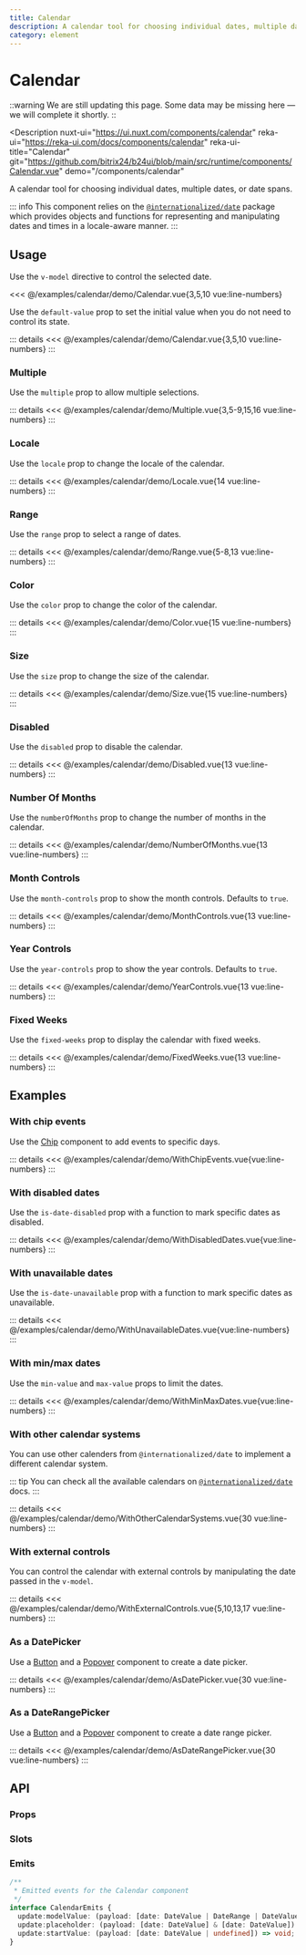 ```yaml
---
title: Calendar
description: A calendar tool for choosing individual dates, multiple dates, or date spans.
category: element
---
```

<script setup>
import CalendarExample from '/examples/calendar/Calendar.vue';
import CalendarDefaultExample from '/examples/calendar/CalendarDefault.vue';
import LocaleExample from '/examples/calendar/Locale.vue';
import MultipleExample from '/examples/calendar/Multiple.vue';
import RangeExample from '/examples/calendar/Range.vue';
import ColorExample from '/examples/calendar/Color.vue';
import SizeExample from '/examples/calendar/Size.vue';
import DisabledExample from '/examples/calendar/Disabled.vue';
import NumberOfMonthsExample from '/examples/calendar/NumberOfMonths.vue';
import MonthControlsExample from '/examples/calendar/MonthControls.vue';
import YearControlsExample from '/examples/calendar/YearControls.vue';
import FixedWeeksExample from '/examples/calendar/FixedWeeks.vue';
import WithChipEventsExample from '/examples/calendar/WithChipEvents.vue';
import WithDisabledDatesExample from '/examples/calendar/WithDisabledDates.vue';
import WithUnavailableDatesExample from '/examples/calendar/WithUnavailableDates.vue';
import WithMinMaxDatesExample from '/examples/calendar/WithMinMaxDates.vue';
import WithOtherCalendarSystemsExample from '/examples/calendar/WithOtherCalendarSystems.vue';
import WithExternalControlsExample from '/examples/calendar/WithExternalControls.vue';
import AsDatePickerExample from '/examples/calendar/AsDatePicker.vue';
import AsDateRangePickerExample from '/examples/calendar/AsDateRangePicker.vue';
</script>
# Calendar

::warning
We are still updating this page. Some data may be missing here — we will complete it shortly.
::

<Description
  nuxt-ui="https://ui.nuxt.com/components/calendar"
  reka-ui="https://reka-ui.com/docs/components/calendar"
  reka-ui-title="Calendar"
  git="https://github.com/bitrix24/b24ui/blob/main/src/runtime/components/Calendar.vue"
  demo="/components/calendar"
>
  A calendar tool for choosing individual dates, multiple dates, or date spans.
</Description>

::: info
This component relies on the [`@internationalized/date`](https://react-spectrum.adobe.com/internationalized/date/index.html) package which provides objects and functions for representing and manipulating dates and times in a locale-aware manner.
:::

## Usage

Use the `v-model` directive to control the selected date.

<div class="lg:min-h-[160px]">
  <ClientOnly>
    <CalendarExample />
  </ClientOnly>
</div>

<<< @/examples/calendar/demo/Calendar.vue{3,5,10 vue:line-numbers}

Use the `default-value` prop to set the initial value when you do not need to control its state.

<div class="lg:min-h-[160px]">
  <ClientOnly>
    <CalendarDefaultExample />
  </ClientOnly>
</div>

::: details
<<< @/examples/calendar/demo/Calendar.vue{3,5,10 vue:line-numbers}
:::

### Multiple

Use the `multiple` prop to allow multiple selections.

<div class="lg:min-h-[160px]">
  <ClientOnly>
    <MultipleExample />
  </ClientOnly>
</div>

::: details
<<< @/examples/calendar/demo/Multiple.vue{3,5-9,15,16 vue:line-numbers}
:::

### Locale

Use the `locale` prop to change the locale of the calendar.

<div class="lg:min-h-[275px]">
  <ClientOnly>
    <LocaleExample />
  </ClientOnly>
</div>

::: details
<<< @/examples/calendar/demo/Locale.vue{14 vue:line-numbers}
:::

### Range

Use the `range` prop to select a range of dates.

<div class="lg:min-h-[160px]">
  <ClientOnly>
    <RangeExample />
  </ClientOnly>
</div>

::: details
<<< @/examples/calendar/demo/Range.vue{5-8,13 vue:line-numbers}
:::

### Color

Use the `color` prop to change the color of the calendar.

<div class="lg:min-h-[275px]">
  <ClientOnly>
    <ColorExample />
  </ClientOnly>
</div>

::: details
<<< @/examples/calendar/demo/Color.vue{15 vue:line-numbers}
:::

### Size

Use the `size` prop to change the size of the calendar.

<div class="lg:min-h-[275px]">
  <ClientOnly>
    <SizeExample />
  </ClientOnly>
</div>

::: details
<<< @/examples/calendar/demo/Size.vue{15 vue:line-numbers}
:::

### Disabled

Use the `disabled` prop to disable the calendar.

<div class="lg:min-h-[275px]">
  <ClientOnly>
    <DisabledExample />
  </ClientOnly>
</div>

::: details
<<< @/examples/calendar/demo/Disabled.vue{13 vue:line-numbers}
:::

### Number Of Months

Use the `numberOfMonths` prop to change the number of months in the calendar.

<div class="lg:min-h-[275px]">
  <ClientOnly>
    <NumberOfMonthsExample />
  </ClientOnly>
</div>

::: details
<<< @/examples/calendar/demo/NumberOfMonths.vue{13 vue:line-numbers}
:::

### Month Controls

Use the `month-controls` prop to show the month controls. Defaults to `true`.

<div class="lg:min-h-[275px]">
  <ClientOnly>
    <MonthControlsExample />
  </ClientOnly>
</div>

::: details
<<< @/examples/calendar/demo/MonthControls.vue{13 vue:line-numbers}
:::

### Year Controls

Use the `year-controls` prop to show the year controls. Defaults to `true`.

<div class="lg:min-h-[275px]">
  <ClientOnly>
    <YearControlsExample />
  </ClientOnly>
</div>

::: details
<<< @/examples/calendar/demo/YearControls.vue{13 vue:line-numbers}
:::

### Fixed Weeks

Use the `fixed-weeks` prop to display the calendar with fixed weeks.

<div class="lg:min-h-[275px]">
  <ClientOnly>
    <FixedWeeksExample />
  </ClientOnly>
</div>

::: details
<<< @/examples/calendar/demo/FixedWeeks.vue{13 vue:line-numbers}
:::

## Examples

### With chip events

Use the [Chip](/docs/components/chip/) component to add events to specific days.

<div class="lg:min-h-[160px]">
  <ClientOnly>
    <WithChipEventsExample />
  </ClientOnly>
</div>

::: details
<<< @/examples/calendar/demo/WithChipEvents.vue{vue:line-numbers}
:::

### With disabled dates

Use the `is-date-disabled` prop with a function to mark specific dates as disabled.

<div class="lg:min-h-[160px]">
  <ClientOnly>
    <WithDisabledDatesExample />
  </ClientOnly>
</div>

::: details
<<< @/examples/calendar/demo/WithDisabledDates.vue{vue:line-numbers}
:::

### With unavailable dates

Use the `is-date-unavailable` prop with a function to mark specific dates as unavailable.

<div class="lg:min-h-[160px]">
  <ClientOnly>
    <WithUnavailableDatesExample />
  </ClientOnly>
</div>

::: details
<<< @/examples/calendar/demo/WithUnavailableDates.vue{vue:line-numbers}
:::

### With min/max dates

Use the `min-value` and `max-value` props to limit the dates.

<div class="lg:min-h-[160px]">
  <ClientOnly>
    <WithMinMaxDatesExample />
  </ClientOnly>
</div>

::: details
<<< @/examples/calendar/demo/WithMinMaxDates.vue{vue:line-numbers}
:::

### With other calendar systems

You can use other calenders from `@internationalized/date` to implement a different calendar system. 

::: tip
You can check all the available calendars on [`@internationalized/date`](https://react-spectrum.adobe.com/internationalized/date/Calendar.html#implementations) docs.
:::

<div class="lg:min-h-[160px]">
  <ClientOnly>
    <WithOtherCalendarSystemsExample />
  </ClientOnly>
</div>

::: details
<<< @/examples/calendar/demo/WithOtherCalendarSystems.vue{30 vue:line-numbers}
:::

### With external controls

You can control the calendar with external controls by manipulating the date passed in the `v-model`.

<div class="lg:min-h-[160px]">
  <ClientOnly>
    <WithExternalControlsExample />
  </ClientOnly>
</div>

::: details
<<< @/examples/calendar/demo/WithExternalControls.vue{5,10,13,17 vue:line-numbers}
:::

### As a DatePicker

Use a [Button](/docs/components/button/) and a [Popover](/docs/components/popover/) component to create a date picker.

<div class="lg:min-h-[160px]">
  <ClientOnly>
    <AsDatePickerExample />
  </ClientOnly>
</div>

::: details
<<< @/examples/calendar/demo/AsDatePicker.vue{30 vue:line-numbers}
:::

### As a DateRangePicker

Use a [Button](/docs/components/button/) and a [Popover](/docs/components/popover/) component to create a date range picker.

<div class="lg:min-h-[160px]">
  <ClientOnly>
    <AsDateRangePickerExample />
  </ClientOnly>
</div>

::: details
<<< @/examples/calendar/demo/AsDateRangePicker.vue{30 vue:line-numbers}
:::

## API

### Props

<ComponentProps component="Calendar" />

### Slots

<ComponentSlots component="Calendar" />

### Emits

```ts
/**
 * Emitted events for the Calendar component
 */
interface CalendarEmits {
  update:modelValue: (payload: [date: DateValue | DateRange | DateValue[] | null | undefined]) => void;
  update:placeholder: (payload: [date: DateValue] & [date: DateValue]) => void;
  update:startValue: (payload: [date: DateValue | undefined]) => void;
}
```
